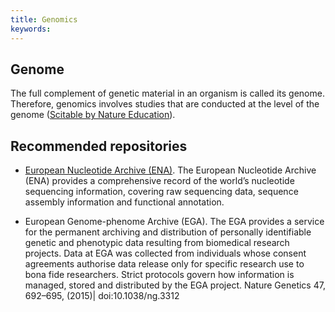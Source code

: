 ```yaml
---
title: Genomics
keywords:
---
```


## Genome
The full complement of genetic material in an organism is called its genome. Therefore, genomics involves studies that are conducted at the level of the genome ([Scitable by Nature Education](https://www.nature.com/scitable/definition/genomics-126/)).

## Recommended repositories
* [European Nucleotide Archive (ENA)](ena).
The European Nucleotide Archive (ENA) provides a comprehensive record of the world’s nucleotide sequencing information, covering raw sequencing data, sequence assembly information and functional annotation.

* European Genome-phenome Archive (EGA).
  The EGA provides a service for the permanent archiving and distribution of personally identifiable genetic and phenotypic data resulting from biomedical research projects. Data at EGA was collected from individuals whose consent agreements authorise data release only for specific research use to bona fide researchers. Strict protocols govern how information is managed, stored and distributed by the EGA project. Nature Genetics 47, 692–695, (2015)| doi:10.1038/ng.3312
